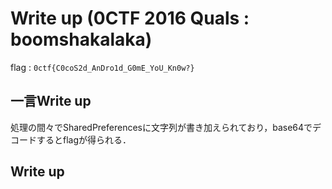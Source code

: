 # Write up (0CTF 2016 Quals : boomshakalaka)

flag : `0ctf{C0coS2d_AnDro1d_G0mE_YoU_Kn0w?}`

## 一言Write up
処理の間々でSharedPreferencesに文字列が書き加えられており，base64でデコードするとflagが得られる．

## Write up


